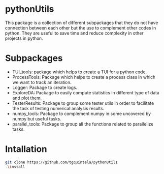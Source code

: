 # pythonUtils
This package is a collection of different subpackages that they do not have connection between each other but the use to complement other codes in python.
They are useful to save time and reduce complexity in other projects in python.


# Subpackages

* TUI_tools: package which helps to create a TUI for a python code.
* ProcessTools: Package which helps to create a process class in which we want to track an iteration.
* Logger: Package to create logs.
* ExploreDA: Package to easily compute statistics in different type of data and plot them.
* TesterResults: Package to group some tester utils in order to facilitate the task of testing numerical analysis results.
* numpy_tools: Package to complement numpy in some uncovered by numpy but useful tasks.
* parallel_tools: Package to group all the functions related to parallelize tasks.


# Intallation

```Bash
git clone https://github.com/tgquintela/pythonUtils
.\install

```

